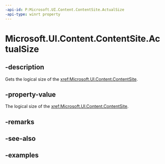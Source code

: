 ```yaml
---
-api-id: P:Microsoft.UI.Content.ContentSite.ActualSize
-api-type: winrt property
---
```


# Microsoft.UI.Content.ContentSite.ActualSize

<!--
public System.Numerics.Vector2 ActualSize { get; set; }
-->

## -description

Gets the logical size of the <xref:Microsoft.UI.Content.ContentSite>.

## -property-value

The logical size of the <xref:Microsoft.UI.Content.ContentSite>.

## -remarks

## -see-also

## -examples
